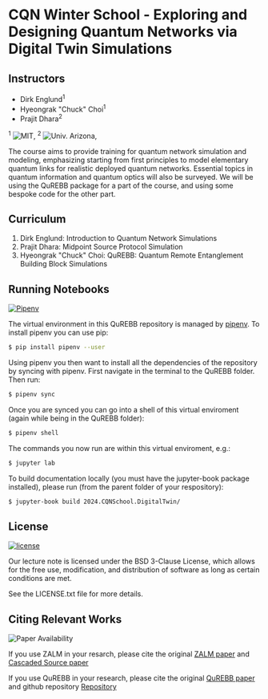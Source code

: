 # CQN Winter School - Exploring and Designing Quantum Networks via Digital Twin Simulations

## Instructors
- Dirk Englund<sup>1</sup> 
- Hyeongrak "Chuck" Choi<sup>1</sup>
- Prajit Dhara<sup>2</sup>

<sup>1</sup> ![MIT](https://img.shields.io/badge/RLE-MIT-violet),
<sup>2</sup> ![Univ. Arizona](https://img.shields.io/badge/Univ.-Arizona-violet), 

The course aims to provide training for quantum network simulation and modeling, emphasizing starting from first principles to model elementary quantum links for realistic deployed quantum networks. Essential topics in quantum information and quantum optics will also be surveyed. We will be using the QuREBB package for a part of the course, and using some bespoke code for the other part.


## Curriculum

1. Dirk Englund: Introduction to Quantum Network Simulations
2. Prajit Dhara: Midpoint Source Protocol Simulation
3. Hyeongrak "Chuck" Choi:  QuREBB: Quantum Remote Entanglement Building Block Simulations

## Running Notebooks
[![Pipenv](https://img.shields.io/badge/pipenv-locked-brightgreen)](https://pipenv.pypa.io/)

The virtual environment in this QuREBB repository is managed by [pipenv](https://pipenv.pypa.io/en/latest/).
To install pipenv you can use pip:

```bash
$ pip install pipenv --user
```

Using pipenv you then want to install all the dependencies of the repository by syncing with pipenv.
First navigate in the terminal to the QuREBB folder. Then run:

```bash
$ pipenv sync
```

Once you are synced you can go into a shell of this virtual enviroment (again while being in the QuREBB folder):

```bash
$ pipenv shell
```

The commands you now run are within this virtual enviroment, e.g.:

```bash
$ jupyter lab
```
To build documentation locally (you must have the jupyter-book package installed), please run (from the parent folder of your respository):

```bash
$ jupyter-book build 2024.CQNSchool.DigitalTwin/ 
```

## License
[![license](https://img.shields.io/badge/license-New%20BSD-blue.svg)](https://opensource.org/licenses/BSD-3-Clause)

Our lecture note is licensed under the BSD 3-Clause License, which allows for the free use, modification, and distribution of software as long as certain conditions are met.

See the LICENSE.txt file for more details.

## Citing Relevant Works
![Paper Availability](https://img.shields.io/badge/paper-available-orange)

If you use ZALM in your resarch, please cite the original [ZALM paper](https://arxiv.org/abs/2206.03670) and [Cascaded Source paper](https://arxiv.org/abs/2107.14360)

If you use QuREBB in your research, please cite the original [QuREBB paper](https://arxiv.org/abs/2310.19878) and github repository [Repository](https://github.com/QuTech-Delft/QuREBB)

